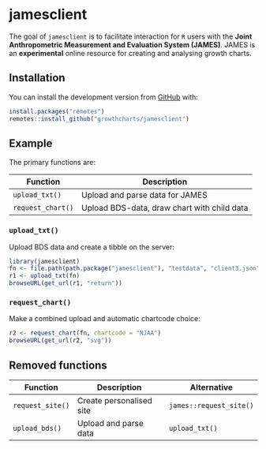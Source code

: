 
<!-- README.md is generated from README.Rmd. Please edit that file -->

# jamesclient

<!-- badges: start -->
<!-- badges: end -->

The goal of `jamesclient` is to facilitate interaction for `R` users
with the **Joint Anthropometric Measurement and Evaluation System
(JAMES)**. JAMES is an **experimental** online resource for creating and
analysing growth charts.

## Installation

You can install the development version from
[GitHub](https://github.com/) with:

``` r
install.packages("remotes")
remotes::install_github("growthcharts/jamesclient")
```

## Example

The primary functions are:

| Function          | Description                                 |
|-------------------|---------------------------------------------|
| `upload_txt()`    | Upload and parse data for JAMES             |
| `request_chart()` | Upload BDS-data, draw chart with child data |

### `upload_txt()`

Upload BDS data and create a tibble on the server:

``` r
library(jamesclient)
fn <- file.path(path.package("jamesclient"), "testdata", "client3.json")
r1 <- upload_txt(fn)
browseURL(get_url(r1, "return"))
```

### `request_chart()`

Make a combined upload and automatic chartcode choice:

``` r
r2 <- request_chart(fn, chartcode = "NJAA")
browseURL(get_url(r2, "svg"))
```

## Removed functions

| Function         | Description              | Alternative             |
|------------------|--------------------------|-------------------------|
| `request_site()` | Create personalised site | `james::request_site()` |
| `upload_bds()`   | Upload and parse data    | `upload_txt()`          |

